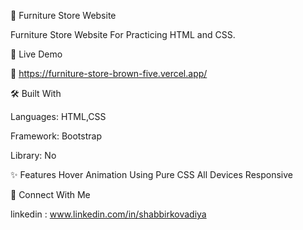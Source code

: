 🚀 Furniture Store Website

Furniture Store Website For Practicing HTML and CSS.

📌 Live Demo

🔗 https://furniture-store-brown-five.vercel.app/

🛠️ Built With

Languages: HTML,CSS

Framework: Bootstrap

Library: No

✨ Features
Hover Animation Using Pure CSS
All Devices Responsive


🤝 Connect With Me

linkedin : www.linkedin.com/in/shabbirkovadiya
